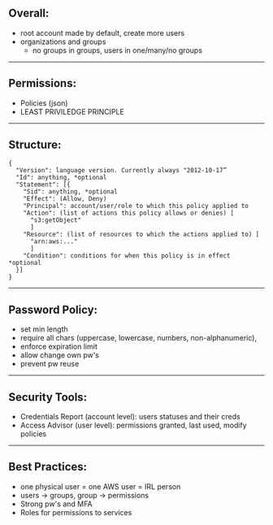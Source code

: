 ## Overall:
- root account made by default, create more users
- organizations and groups
    - no groups in groups, users in one/many/no groups

---

## Permissions:
- Policies (json)
- LEAST PRIVILEDGE PRINCIPLE

---

## Structure:
```
{
  "Version": language version. Currently always "2012-10-17”
  "Id": anything, *optional
  "Statement": [{
    "Sid": anything, *optional
    "Effect": (Allow, Deny)
    "Principal": account/user/role to which this policy applied to
    "Action": (list of actions this policy allows or denies) [
      "s3:getObject"
      ]
    "Resource": (list of resources to which the actions applied to) [
      "arn:aws:..."
      ]
    "Condition": conditions for when this policy is in effect *optional
  }]
}
```

---

## Password Policy:
- set min length
- require all chars (uppercase, lowercase, numbers, non-alphanumeric), 
- enforce expiration limit
- allow change own pw's
- prevent pw reuse

---

## Security Tools:
- Credentials Report (account level): users statuses and their creds
- Access Advisor (user level): permissions granted, last used, modify policies


---

## Best Practices:
- one physical user = one AWS user = IRL person
- users -> groups, group -> permissions
- Strong pw's and MFA
- Roles for permissions to services



